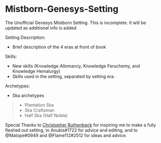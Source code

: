 # Mistborn-Genesys-Setting
The Unofficial Genesys Mistborn Setting. 
This is incomplete. It will be updated as additional info is added

Setting Description:
* Brief description of the 4 eras at front of book

Skills:
* New skills (Knowledge Allomancy, Knowledge Feruchemy, and Knowledge Hemalurgy)
* Skills used in the setting, separated by setting era.

Archetypes:
* Ska archetypes
> * Plantation Ska
> * Ska Craftsman
> * Half Ska (Half Noble)


Special Thanks to [Christopher Ruthenbeck](http://anchor.fm/excess-advantage/) for inspiring me to make a fully fleshed out setting, to Anubis#1722 for advice and editing, and to @Matope#0949 and @Flame112#2512 for ideas and advice.

